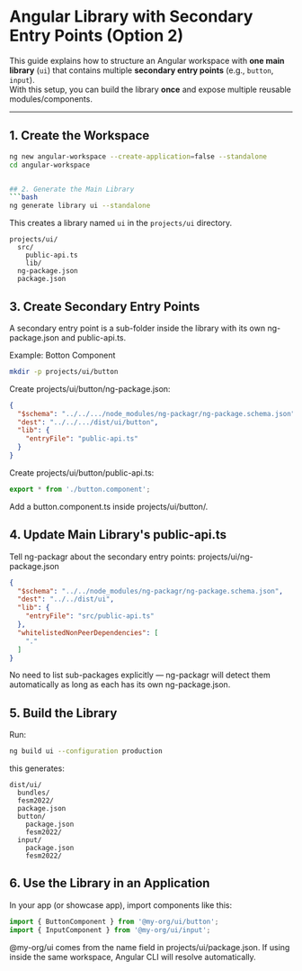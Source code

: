 # Angular Library with Secondary Entry Points (Option 2)

This guide explains how to structure an Angular workspace with **one main library** (`ui`) that contains multiple **secondary entry points** (e.g., `button`, `input`).  
With this setup, you can build the library **once** and expose multiple reusable modules/components.

---

## 1. Create the Workspace
```bash
ng new angular-workspace --create-application=false --standalone
cd angular-workspace


## 2. Generate the Main Library
```bash
ng generate library ui --standalone
```
This creates a library named `ui` in the `projects/ui` directory.
```shell
projects/ui/
  src/
    public-api.ts
    lib/
  ng-package.json
  package.json
```

## 3. Create Secondary Entry Points
A secondary entry point is a sub-folder inside the library with its own ng-package.json and public-api.ts.

Example: Botton Component
```bash
mkdir -p projects/ui/button
```
Create projects/ui/button/ng-package.json:
```json
{
  "$schema": "../../.../node_modules/ng-packagr/ng-package.schema.json",
  "dest": "../../.../dist/ui/button",
  "lib": {
    "entryFile": "public-api.ts"
  }
}
```
Create projects/ui/button/public-api.ts:
```ts
export * from './button.component';
```
Add a button.component.ts inside projects/ui/button/.


## 4. Update Main Library's public-api.ts
Tell ng-packagr about the secondary entry points:
projects/ui/ng-package.json
```json
{
  "$schema": "../../node_modules/ng-packagr/ng-package.schema.json",
  "dest": "../../dist/ui",
  "lib": {
    "entryFile": "src/public-api.ts"
  },
  "whitelistedNonPeerDependencies": [
    "."
  ]
}
```

No need to list sub-packages explicitly — ng-packagr will detect them automatically as long as each has its own ng-package.json.


## 5. Build the Library
Run:
```bash
ng build ui --configuration production
```

this generates:
```shell
dist/ui/
  bundles/
  fesm2022/
  package.json
  button/
    package.json
    fesm2022/
  input/
    package.json
    fesm2022/
```


## 6. Use the Library in an Application
In your app (or showcase app), import components like this:
```ts
import { ButtonComponent } from '@my-org/ui/button';
import { InputComponent } from '@my-org/ui/input';
```
@my-org/ui comes from the name field in projects/ui/package.json.
If using inside the same workspace, Angular CLI will resolve automatically.
